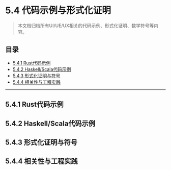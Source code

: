 # 5.4 代码示例与形式化证明

> 本文档归档所有UI/UE/UX相关的代码示例、形式化证明、数学符号等内容。

## 目录

- [5.4.1 Rust代码示例](#541-rust代码示例)
- [5.4.2 Haskell/Scala代码示例](#542-haskellscala代码示例)
- [5.4.3 形式化证明与符号](#543-形式化证明与符号)
- [5.4.4 相关性与工程实践](#544-相关性与工程实践)

---

## 5.4.1 Rust代码示例

## 5.4.2 Haskell/Scala代码示例

## 5.4.3 形式化证明与符号

## 5.4.4 相关性与工程实践 